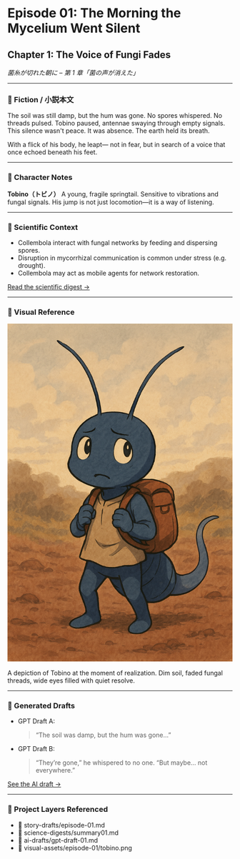# Episode 01: The Morning the Mycelium Went Silent

## Chapter 1: The Voice of Fungi Fades

_菌糸が切れた朝に – 第 1 章「菌の声が消えた」_

---

### 🍄 Fiction / 小説本文

The soil was still damp, but the hum was gone.
No spores whispered. No threads pulsed.
Tobino paused, antennae swaying through empty signals.
This silence wasn't peace. It was absence.
The earth held its breath.

With a flick of his body, he leapt—
not in fear,
but in search of a voice that once echoed beneath his feet.

---

### 🧠 Character Notes

**Tobino（トビノ）**
A young, fragile springtail. Sensitive to vibrations and fungal signals.
His jump is not just locomotion—it is a way of listening.

---

### 🧪 Scientific Context

- Collembola interact with fungal networks by feeding and dispersing spores.
- Disruption in mycorrhizal communication is common under stress (e.g. drought).
- Collembola may act as mobile agents for network restoration.

[Read the scientific digest →](../science-digests/summary01.md)

---

### 🎨 Visual Reference

![Tobino Character Illustration](../visual-assets/episode-01/tobino.png)

A depiction of Tobino at the moment of realization.
Dim soil, faded fungal threads, wide eyes filled with quiet resolve.

---

### 🤖 Generated Drafts

- GPT Draft A:
  > “The soil was damp, but the hum was gone...”
- GPT Draft B:
  > “They’re gone,” he whispered to no one. “But maybe… not everywhere.”

[See the AI draft →](../ai-drafts/gpt-draft-01.md)

---

### 🔗 Project Layers Referenced

- 🧠 story-drafts/episode-01.md
- 🧪 science-digests/summary01.md
- 🤖 ai-drafts/gpt-draft-01.md
- 🎨 visual-assets/episode-01/tobino.png
